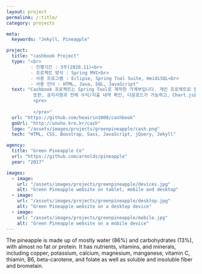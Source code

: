 ```yaml
---
layout: project
permalink: /:title/
category: projects

meta:
  keywords: "Jekyll, Pineapple"

project:
  title: "cashbook Project"
  type: "<br>
         - 진행기간 : 3주(2020.11)<br>
         - 프로젝트 방식 : Spring MVC<br>
         - 사용 프로그램 : Eclipse, Spring Tool Suite, HeidiSQL<br>
         - 사용 언어 : HTML, Java, SQL, JavaScript"
  text: "Cashbook 프로젝트는 Spring Tool로 제작한 가계부입니다. 개인 프로젝트로 캘린더API를 사용해 달력을 표시하여 전체적인 수익, 지출을 확인 가능합니다.<br>
          또한, 공지사항과 전체 수익/지출 내역 확인, 다운로드가 가능하고, Chart.js를 이용해 여러 통계차트를 확인할 수 있습니다.
          <pre>
          
          </pre>"
  url: "https://github.com/heairin1008/cashbook"
  goUrl: "http://unuho.kro.kr/cash"
  logo: "/assets/images/projects/greenpineapple/cash.png"
  tech: "HTML, CSS, Boostrap, Sass, JavaScript, jQuery, Jekyll"

agency:
  title: "Green Pineapple Co"
  url: "https://github.com/arnolds/pineapple"
  year: "2017"

images:
  - image:
    url: "/assets/images/projects/greenpineapple/devices.jpg"
    alt: "Green Pineapple website on tablet, mobile and desktop"
  - image:
    url: "/assets/images/projects/greenpineapple/desktop.jpg"
    alt: "Green Pineapple website on a desktop device"
  - image:
    url: "/assets/images/projects/greenpineapple/mobile.jpg"
    alt: "Green Pineapple website on a mobile device"
---
```

<p>The pineapple is made up of mostly water (86%) and carbohydrates (13%), with almost no fat or protein. It has nutrients, vitamins, and minerals, including copper, potassium, calcium, magnesium, manganese, vitamin C, thiamin, B6, beta-carotene, and folate as well as soluble and insoluble fiber and bromelain.</p>

